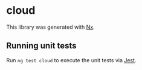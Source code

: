 # cloud

This library was generated with [Nx](https://nx.dev).

## Running unit tests

Run `ng test cloud` to execute the unit tests via [Jest](https://jestjs.io).
